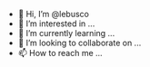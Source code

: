 - 👋 Hi, I’m @lebusco
- 👀 I’m interested in ...
- 🌱 I’m currently learning ...
- 💞️ I’m looking to collaborate on ...
- 📫 How to reach me ...

<!---
lebusco/lebusco is a ✨ special ✨ repository because its `README.md` (this file) appears on your GitHub profile.
You can click the Preview link to take a look at your changes.
--->
